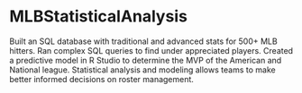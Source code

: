 # MLBStatisticalAnalysis
Built an SQL database with traditional and advanced stats for 500+ MLB hitters. Ran complex SQL queries to find under appreciated players. Created a predictive model in R Studio to determine the MVP of the American and National league. Statistical analysis and modeling allows teams to make better informed decisions on roster management.
